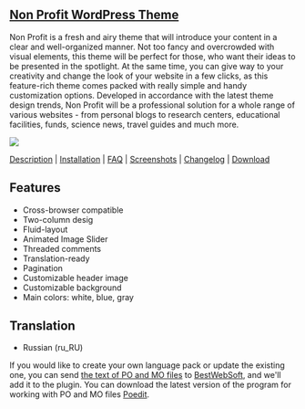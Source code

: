 <a href="http://bestwebsoft.com/products/non-profit/" target=_blank>Non Profit WordPress Theme</a>
-----------------------------

Non Profit is a fresh and airy theme that will introduce your content in a clear and well-organized manner. Not too fancy and overcrowded with visual elements, this theme will be perfect for those, who want their ideas to be presented in the spotlight. At the same time, you can give way to your creativity and change the look of your website in a few clicks, as this feature-rich theme comes packed with really simple and handy customization options. Developed in accordance with the latest theme design trends, Non Profit will be a professional solution for a whole range of various websites - from personal blogs to research centers, educational facilities, funds, science news, travel guides and much more.

<img src="http://bestwebsoft.com/wp-content/uploads/2015/01/xnon-profit-wp-banner.jpg.pagespeed.ic.dTCvxsmYFq.jpg" />

<a href="http://bestwebsoft.com/products/non-profit/description" target=_blank>Description</a> | 
<a href="http://bestwebsoft.com/products/non-profit/installation" target=_blank>Installation</a> | 
<a href="http://bestwebsoft.com/products/non-profit/faq" target=_blank>FAQ</a> | 
<a href="http://bestwebsoft.com/products/non-profit/screenshots" target=_blank>Screenshots</a> | 
<a href="http://bestwebsoft.com/products/non-profit/changelog" target=_blank>Changelog</a> | 
<a href="http://bestwebsoft.com/products/non-profit/download" target=_blank>Download</a>


Features
----------------------------------
* Cross-browser compatible
* Two-column desig
* Fluid-layout
* Animated Image Slider
* Threaded comments
* Translation-ready
* Pagination
* Customizable header image
* Customizable background
* Main colors: white, blue, gray

Translation
---------------------------------
* Russian (ru_RU)

If you would like to create your own language pack or update the existing one, you can send <a href="http://codex.wordpress.org/Translating_WordPress" target="_blank">the text of PO and MO files</a> to <a href="http://support.bestwebsoft.com" target="_blank">BestWebSoft</a>, and we'll add it to the plugin. You can download the latest version of the program for working with PO and MO files <a href="http://www.poedit.net/download.php" target="_blank">Poedit</a>.

